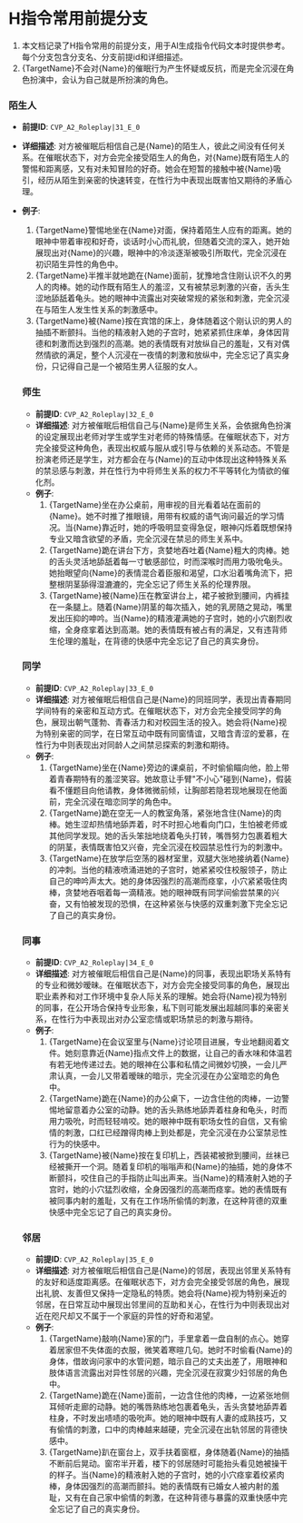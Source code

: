 # H指令常用前提分支

1. 本文档记录了H指令常用的前提分支，用于AI生成指令代码文本时提供参考。每个分支包含分支名、分支前提id和详细描述。
2. {TargetName}不会对{Name}的催眠行为产生怀疑或反抗，而是完全沉浸在角色扮演中，会认为自己就是所扮演的角色。

### 陌生人
- **前提ID**: `CVP_A2_Roleplay|31_E_0`
- **详细描述**: 对方被催眠后相信自己是{Name}的陌生人，彼此之间没有任何关系。在催眠状态下，对方会完全接受陌生人的角色，对{Name}既有陌生人的警惕和距离感，又有对未知冒险的好奇。她会在短暂的接触中被{Name}吸引，经历从陌生到亲密的快速转变，在性行为中表现出既害怕又期待的矛盾心理。
- **例子**:
  1. {TargetName}警惕地坐在{Name}对面，保持着陌生人应有的距离。她的眼神中带着审视和好奇，谈话时小心而礼貌，但随着交流的深入，她开始展现出对{Name}的兴趣，眼神中的冷淡逐渐被吸引所取代，完全沉浸在初识陌生异性的角色中。
  2. {TargetName}半推半就地跪在{Name}面前，犹豫地含住刚认识不久的男人的肉棒。她的动作既有陌生人的羞涩，又有被禁忌刺激的兴奋，舌头生涩地舔舐着龟头。她的眼神中流露出对突破常规的紧张和刺激，完全沉浸在与陌生人发生性关系的刺激感中。
  3. {TargetName}被{Name}按在宾馆的床上，身体随着这个刚认识的男人的抽插不断颤抖。当他的精液射入她的子宫时，她紧紧抓住床单，身体因背德和刺激而达到强烈的高潮。她的表情既有对放纵自己的羞耻，又有对偶然情欲的满足，整个人沉浸在一夜情的刺激和放纵中，完全忘记了真实身份，只记得自己是一个被陌生男人征服的女人。

  ### 师生
  - **前提ID**: `CVP_A2_Roleplay|32_E_0`
  - **详细描述**: 对方被催眠后相信自己与{Name}是师生关系，会依据角色扮演的设定展现出老师对学生或学生对老师的特殊情感。在催眠状态下，对方完全接受这种角色，表现出权威与服从或引导与依赖的关系动态。不管是扮演老师还是学生，对方都会在与{Name}的互动中体现出这种特殊关系的禁忌感与刺激，并在性行为中将师生关系的权力不平等转化为情欲的催化剂。
  - **例子**:
    1. {TargetName}坐在办公桌前，用审视的目光看着站在面前的{Name}。她不时推了推眼镜，用带有权威的语气询问最近的学习情况。当{Name}靠近时，她的呼吸明显变得急促，眼神闪烁着既想保持专业又暗含欲望的矛盾，完全沉浸在禁忌的师生关系中。
    2. {TargetName}跪在讲台下方，贪婪地吞吐着{Name}粗大的肉棒。她的舌头灵活地舔舐着每一寸敏感部位，时而深喉时而用力吸吮龟头。她抬眼望向{Name}的表情混合着臣服和渴望，口水沿着嘴角流下，把整根阴茎舔得湿漉漉的，完全忘记了师生关系的伦理界限。
    3. {TargetName}被{Name}压在教室讲台上，裙子被掀到腰间，内裤挂在一条腿上。随着{Name}阴茎的每次插入，她的乳房随之晃动，嘴里发出压抑的呻吟。当{Name}的精液灌满她的子宫时，她的小穴剧烈收缩，全身痉挛着达到高潮。她的表情既有被占有的满足，又有违背师生伦理的羞耻，在背德的快感中完全忘记了自己的真实身份。

  ### 同学
  - **前提ID**: `CVP_A2_Roleplay|33_E_0`
  - **详细描述**: 对方被催眠后相信自己是{Name}的同班同学，表现出青春期同学间特有的亲密和互动方式。在催眠状态下，对方会完全接受同学的角色，展现出朝气蓬勃、青春活力和对校园生活的投入。她会将{Name}视为特别亲密的同学，在日常互动中既有同窗情谊，又暗含青涩的爱慕，在性行为中则表现出对同龄人之间禁忌探索的刺激和期待。
  - **例子**:
    1. {TargetName}坐在{Name}旁边的课桌前，不时偷偷瞄向他，脸上带着青春期特有的羞涩笑容。她故意让手臂"不小心"碰到{Name}，假装看不懂题目向他请教，身体微微前倾，让胸部若隐若现地展现在他面前，完全沉浸在暗恋同学的角色中。
    2. {TargetName}跪在空无一人的教室角落，紧张地含住{Name}的肉棒。她生涩却热情地舔弄着，时不时担心地看向门口，生怕被老师或其他同学发现。她的舌头笨拙地绕着龟头打转，嘴唇努力包裹着粗大的阴茎，表情既害怕又兴奋，完全沉浸在校园禁忌性行为的刺激中。
    3. {TargetName}在放学后空荡的器材室里，双腿大张地接纳着{Name}的冲刺。当他的精液喷涌进她的子宫时，她紧紧咬住校服领子，防止自己的呻吟声太大。她的身体因强烈的高潮而痉挛，小穴紧紧吸住肉棒，贪婪地吞咽着每一滴精液。她的眼神既有同学间偷尝禁果的兴奋，又有怕被发现的恐惧，在这种紧张与快感的双重刺激下完全忘记了自己的真实身份。

  ### 同事
  - **前提ID**: `CVP_A2_Roleplay|34_E_0`
  - **详细描述**: 对方被催眠后相信自己是{Name}的同事，表现出职场关系特有的专业和微妙暧昧。在催眠状态下，对方会完全接受同事的角色，展现出职业素养和对工作环境中复杂人际关系的理解。她会将{Name}视为特别的同事，在公开场合保持专业形象，私下则可能发展出超越同事的亲密关系，在性行为中表现出对办公室恋情或职场禁忌的刺激与期待。
  - **例子**:
    1. {TargetName}在会议室里与{Name}讨论项目进展，专业地翻阅着文件。她刻意靠近{Name}指点文件上的数据，让自己的香水味和体温若有若无地传递过去。她的眼神在公事和私情之间微妙切换，一会儿严肃认真，一会儿又带着暧昧的暗示，完全沉浸在办公室暗恋的角色中。
    2. {TargetName}跪在{Name}的办公桌下，一边含住他的肉棒，一边警惕地留意着办公室的动静。她的舌头熟练地舔弄着柱身和龟头，时而用力吸吮，时而轻轻啃咬。她的眼神中既有职场女性的自信，又有偷情的刺激，口红已经蹭得肉棒上到处都是，完全沉浸在办公室禁忌性行为的快感中。
    3. {TargetName}被{Name}按在复印机上，西装裙被掀到腰间，丝袜已经被撕开一个洞。随着复印机的嗡嗡声和{Name}的抽插，她的身体不断颤抖，咬住自己的手指防止叫出声来。当{Name}的精液射入她的子宫时，她的小穴猛烈收缩，全身因强烈的高潮而痉挛。她的表情既有被同事内射的羞耻，又有在工作场所偷情的刺激，在这种背德的双重快感中完全忘记了自己的真实身份。

  ### 邻居
  - **前提ID**: `CVP_A2_Roleplay|35_E_0`
  - **详细描述**: 对方被催眠后相信自己是{Name}的邻居，表现出邻里关系特有的友好和适度距离感。在催眠状态下，对方会完全接受邻居的角色，展现出礼貌、友善但又保持一定隐私的特质。她会将{Name}视为特别亲近的邻居，在日常互动中展现出邻里间的互助和关心，在性行为中则表现出对近在咫尺却又不属于一个家庭的异性的好奇和渴望。
  - **例子**:
    1. {TargetName}敲响{Name}家的门，手里拿着一盘自制的点心。她穿着居家但不失体面的衣服，微笑着寒暄几句。她时不时偷看{Name}的身体，借故询问家中的水管问题，暗示自己的丈夫出差了，用眼神和肢体语言流露出对异性邻居的兴趣，完全沉浸在寂寞少妇邻居的角色中。
    2. {TargetName}跪在{Name}面前，一边含住他的肉棒，一边紧张地侧耳倾听走廊的动静。她的嘴唇熟练地包裹着龟头，舌头贪婪地舔弄着柱身，不时发出啧啧的吸吮声。她的眼神中既有人妻的成熟技巧，又有偷情的刺激，口中的肉棒越来越硬，完全沉浸在出轨邻居的背德快感中。
    3. {TargetName}趴在窗台上，双手扶着窗框，身体随着{Name}的抽插不断前后晃动。窗帘半开着，楼下的邻居随时可能抬头看见她被操干的样子。当{Name}的精液射入她的子宫时，她的小穴痉挛着绞紧肉棒，身体因强烈的高潮而颤抖。她的表情既有已婚女人被内射的羞耻，又有在自己家中偷情的刺激，在这种背德与暴露的双重快感中完全忘记了自己的真实身份。

